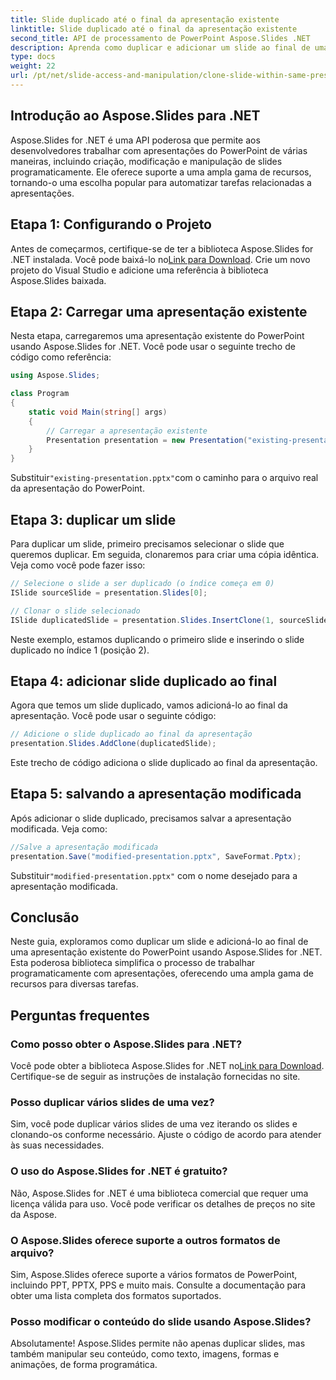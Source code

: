 ```yaml
---
title: Slide duplicado até o final da apresentação existente
linktitle: Slide duplicado até o final da apresentação existente
second_title: API de processamento de PowerPoint Aspose.Slides .NET
description: Aprenda como duplicar e adicionar um slide ao final de uma apresentação existente do PowerPoint usando Aspose.Slides for .NET. Este guia passo a passo fornece exemplos de código-fonte e aborda configuração, duplicação de slides, modificação e muito mais.
type: docs
weight: 22
url: /pt/net/slide-access-and-manipulation/clone-slide-within-same-presentation-to-end/
---
```


## Introdução ao Aspose.Slides para .NET

Aspose.Slides for .NET é uma API poderosa que permite aos desenvolvedores trabalhar com apresentações do PowerPoint de várias maneiras, incluindo criação, modificação e manipulação de slides programaticamente. Ele oferece suporte a uma ampla gama de recursos, tornando-o uma escolha popular para automatizar tarefas relacionadas a apresentações.

## Etapa 1: Configurando o Projeto

 Antes de começarmos, certifique-se de ter a biblioteca Aspose.Slides for .NET instalada. Você pode baixá-lo no[Link para Download](https://releases.aspose.com/slides/net/). Crie um novo projeto do Visual Studio e adicione uma referência à biblioteca Aspose.Slides baixada.

## Etapa 2: Carregar uma apresentação existente

Nesta etapa, carregaremos uma apresentação existente do PowerPoint usando Aspose.Slides for .NET. Você pode usar o seguinte trecho de código como referência:

```csharp
using Aspose.Slides;

class Program
{
    static void Main(string[] args)
    {
        // Carregar a apresentação existente
        Presentation presentation = new Presentation("existing-presentation.pptx");
    }
}
```

 Substituir`"existing-presentation.pptx"`com o caminho para o arquivo real da apresentação do PowerPoint.

## Etapa 3: duplicar um slide

Para duplicar um slide, primeiro precisamos selecionar o slide que queremos duplicar. Em seguida, clonaremos para criar uma cópia idêntica. Veja como você pode fazer isso:

```csharp
// Selecione o slide a ser duplicado (o índice começa em 0)
ISlide sourceSlide = presentation.Slides[0];

// Clonar o slide selecionado
ISlide duplicatedSlide = presentation.Slides.InsertClone(1, sourceSlide);
```

Neste exemplo, estamos duplicando o primeiro slide e inserindo o slide duplicado no índice 1 (posição 2).

## Etapa 4: adicionar slide duplicado ao final

Agora que temos um slide duplicado, vamos adicioná-lo ao final da apresentação. Você pode usar o seguinte código:

```csharp
// Adicione o slide duplicado ao final da apresentação
presentation.Slides.AddClone(duplicatedSlide);
```

Este trecho de código adiciona o slide duplicado ao final da apresentação.

## Etapa 5: salvando a apresentação modificada

Após adicionar o slide duplicado, precisamos salvar a apresentação modificada. Veja como:

```csharp
//Salve a apresentação modificada
presentation.Save("modified-presentation.pptx", SaveFormat.Pptx);
```

 Substituir`"modified-presentation.pptx"` com o nome desejado para a apresentação modificada.

## Conclusão

Neste guia, exploramos como duplicar um slide e adicioná-lo ao final de uma apresentação existente do PowerPoint usando Aspose.Slides for .NET. Esta poderosa biblioteca simplifica o processo de trabalhar programaticamente com apresentações, oferecendo uma ampla gama de recursos para diversas tarefas.

## Perguntas frequentes

### Como posso obter o Aspose.Slides para .NET?

 Você pode obter a biblioteca Aspose.Slides for .NET no[Link para Download](https://releases.aspose.com/slides/net/). Certifique-se de seguir as instruções de instalação fornecidas no site.

### Posso duplicar vários slides de uma vez?

Sim, você pode duplicar vários slides de uma vez iterando os slides e clonando-os conforme necessário. Ajuste o código de acordo para atender às suas necessidades.

### O uso do Aspose.Slides for .NET é gratuito?

Não, Aspose.Slides for .NET é uma biblioteca comercial que requer uma licença válida para uso. Você pode verificar os detalhes de preços no site da Aspose.

### O Aspose.Slides oferece suporte a outros formatos de arquivo?

Sim, Aspose.Slides oferece suporte a vários formatos de PowerPoint, incluindo PPT, PPTX, PPS e muito mais. Consulte a documentação para obter uma lista completa dos formatos suportados.

### Posso modificar o conteúdo do slide usando Aspose.Slides?

Absolutamente! Aspose.Slides permite não apenas duplicar slides, mas também manipular seu conteúdo, como texto, imagens, formas e animações, de forma programática.
